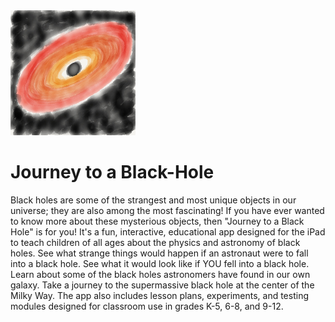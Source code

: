 <img src="https://github.com/Sdraugel/Journey-to-a-Black-Hole/blob/master/app_icon5.jpg" width="200" height="200" />

# Journey to a Black-Hole
Black holes are some of the strangest and most unique objects in our universe; they are also among the most fascinating! If you have ever wanted to know more about these mysterious objects, then "Journey to a Black Hole" is for you! It's a fun, interactive, educational app designed for the iPad to teach children of all ages about the physics and astronomy of black holes. See what strange things would happen if an astronaut were to fall into a black hole. See what it would look like if YOU fell into a black hole. Learn about some of the black holes astronomers have found in our own galaxy. Take a journey to the supermassive black hole at the center of the Milky Way. The app also includes lesson plans, experiments, and testing modules designed for classroom use in grades K-5, 6-8, and 9-12.
